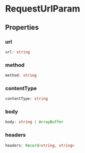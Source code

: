 # RequestUrlParam

## Properties

### url

```ts
url: string
```

### method

```ts
method: string
```

### contentType

```ts
contentType: string
```

### body

```ts
body: string | ArrayBuffer
```

### headers

```ts
headers: Record<string, string>
```
